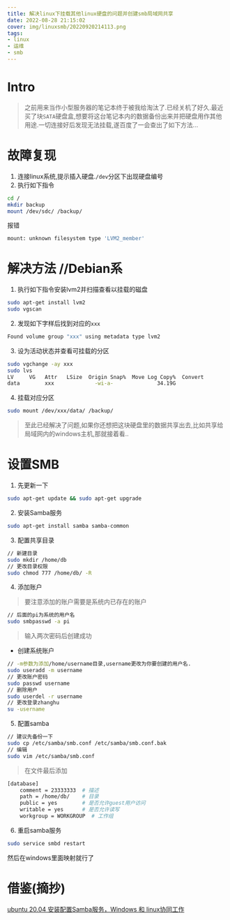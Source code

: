 ```yaml
---
title: 解决linux下挂载其他linux硬盘的问题并创建smb局域网共享
date: 2022-08-28 21:15:02
cover: img/linuxsmb/20220920214113.png
tags:
- linux
- 运维
- smb
---
```

# Intro
> 之前用来当作小型服务器的笔记本终于被我给淘汰了.已经关机了好久.最近买了块`SATA`硬盘盒,想要将这台笔记本内的数据备份出来并把硬盘用作其他用途.一切连接好后发现无法挂载,遂百度了一会查出了如下方法...

# 故障复现
1. 连接linux系统,提示插入硬盘.`/dev`分区下出现硬盘编号
2. 执行如下指令
```bash
cd /
mkdir backup
mount /dev/sdc/ /backup/
```
报错
```bash
mount: unknown filesystem type 'LVM2_member'
```

# 解决方法 //Debian系

1. 执行如下指令安装lvm2并扫描查看以挂载的磁盘
```bash
sudo apt-get install lvm2
sudo vgscan
```
2. 发现如下字样后找到对应的`xxx`
```bash
Found volume group "xxx" using metadata type lvm2
```

3. 设为活动状态并查看可挂载的分区

```bash
sudo vgchange -ay xxx
sudo lvs
LV     VG   Attr   LSize  Origin Snap%  Move Log Copy%  Convert
data        xxx             -wi-a-              34.19G      
```

4. 挂载对应分区
```bash
sudo mount /dev/xxx/data/ /backup/
```

> 至此已经解决了问题,如果你还想把这块硬盘里的数据共享出去,比如共享给局域网内的windows主机,那就接着看..

# 设置SMB

1. 先更新一下

```bash
sudo apt-get update && sudo apt-get upgrade
```

2. 安装Samba服务
```bash
sudo apt-get install samba samba-common
```

3. 配置共享目录
```bash
// 新建目录
sudo mkdir /home/db
// 更改目录权限
sudo chmod 777 /home/db/ -R
```

4. 添加账户
> 要注意添加的账户需要是系统内已存在的账户
```bash
// 后面的pi为系统的用户名
sudo smbpasswd -a pi
```
> 输入两次密码后创建成功

* 创建系统账户
```bash
// -m参数为添加/home/username目录,username更改为你要创建的用户名.
sudo useradd -m username
// 更改账户密码
sudo passwd username
// 删除用户
sudo userdel -r username
// 更改登录zhanghu
su -username
```

5. 配置samba
```bash
// 建议先备份一下
sudo cp /etc/samba/smb.conf /etc/samba/smb.conf.bak
// 编辑
sudo vim /etc/samba/smb.conf
```
> 在文件最后添加

```bash
[database] 
    comment = 23333333  # 描述
	path = /home/db/    # 目录
	public = yes        # 是否允许guest用户访问
	writable = yes      # 是否允许读写
	workgroup = WORKGROUP  # 工作组
```

6. 重启samba服务
```bash
sudo service smbd restart
```

然后在windows里面映射就行了

# 借鉴(摘抄)

[ubuntu 20.04 安装配置Samba服务，Windows 和 linux协同工作](https://blog.csdn.net/mvp_Dawn/article/details/105847485 "ubuntu 20.04 安装配置Samba服务，Windows 和 linux协同工作")
